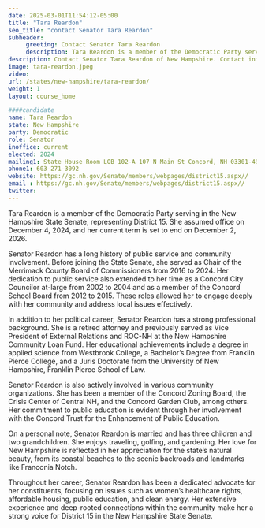 ```yaml
---
date: 2025-03-01T11:54:12-05:00
title: "Tara Reardon"
seo_title: "contact Senator Tara Reardon"
subheader:
     greeting: Contact Senator Tara Reardon
     description: Tara Reardon is a member of the Democratic Party serving in the New Hampshire State Senate, representing District 15. She assumed office on December 4, 2024, and her current term is set to end on December 2, 2026.
description: Contact Senator Tara Reardon of New Hampshire. Contact information for Tara Reardon includes email address, phone number, and mailing address.
image: tara-reardon.jpeg
video:
url: /states/new-hampshire/tara-reardon/
weight: 1
layout: course_home

####candidate
name: Tara Reardon
state: New Hampshire
party: Democratic
role: Senator
inoffice: current
elected: 2024
mailing1: State House Room LOB 102-A 107 N Main St Concord, NH 03301-4951
phone1: 603-271-3092
website: https://gc.nh.gov/Senate/members/webpages/district15.aspx//
email : https://gc.nh.gov/Senate/members/webpages/district15.aspx//
twitter: 
---
```

Tara Reardon is a member of the Democratic Party serving in the New Hampshire State Senate, representing District 15. She assumed office on December 4, 2024, and her current term is set to end on December 2, 2026.

Senator Reardon has a long history of public service and community involvement. Before joining the State Senate, she served as Chair of the Merrimack County Board of Commissioners from 2016 to 2024. Her dedication to public service also extended to her time as a Concord City Councilor at-large from 2002 to 2004 and as a member of the Concord School Board from 2012 to 2015. These roles allowed her to engage deeply with her community and address local issues effectively.

In addition to her political career, Senator Reardon has a strong professional background. She is a retired attorney and previously served as Vice President of External Relations and ROC-NH at the New Hampshire Community Loan Fund. Her educational achievements include a degree in applied science from Westbrook College, a Bachelor’s Degree from Franklin Pierce College, and a Juris Doctorate from the University of New Hampshire, Franklin Pierce School of Law.

Senator Reardon is also actively involved in various community organizations. She has been a member of the Concord Zoning Board, the Crisis Center of Central NH, and the Concord Garden Club, among others. Her commitment to public education is evident through her involvement with the Concord Trust for the Enhancement of Public Education.

On a personal note, Senator Reardon is married and has three children and two grandchildren. She enjoys traveling, golfing, and gardening. Her love for New Hampshire is reflected in her appreciation for the state’s natural beauty, from its coastal beaches to the scenic backroads and landmarks like Franconia Notch.

Throughout her career, Senator Reardon has been a dedicated advocate for her constituents, focusing on issues such as women’s healthcare rights, affordable housing, public education, and clean energy. Her extensive experience and deep-rooted connections within the community make her a strong voice for District 15 in the New Hampshire State Senate.

